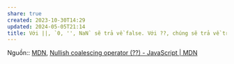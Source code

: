 ```yaml
---
share: true
created: 2023-10-30T14:29
updated: 2024-05-05T21:14
title: Với ||, `0, '', NaN` sẽ trả về false. Với ??, chúng sẽ trả về true
---
```

Nguồn:: [MDN](../../../../../../%CE%9E%20Ngu%E1%BB%93n%20v%C3%A0%20t%C3%A0i%20nguy%C3%AAn%20h%E1%BB%97%20tr%E1%BB%A3/%CE%9E%20Ngu%E1%BB%93n/MDN.md), [Nullish coalescing operator (??) - JavaScript | MDN](https://developer.mozilla.org/en-US/docs/Web/JavaScript/Reference/Operators/Nullish_coalescing)